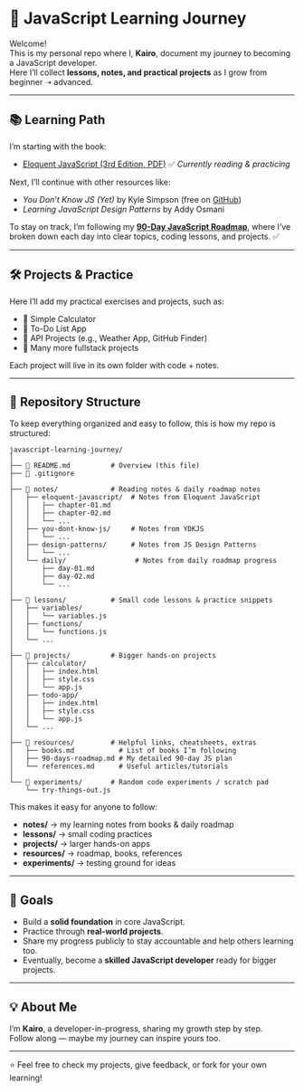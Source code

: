 # 🚀 JavaScript Learning Journey

Welcome!  
This is my personal repo where I, **Kairo**, document my journey to becoming a JavaScript developer.  
Here I’ll collect **lessons, notes, and practical projects** as I grow from beginner ➝ advanced.

---

## 📚 Learning Path

I’m starting with the book:  
- [Eloquent JavaScript (3rd Edition, PDF)](https://eloquentjavascript.net/Eloquent_JavaScript.pdf) ✅ *Currently reading & practicing*

Next, I’ll continue with other resources like:  
- *You Don’t Know JS (Yet)* by Kyle Simpson (free on [GitHub](https://github.com/getify/You-Dont-Know-JS))  
- *Learning JavaScript Design Patterns* by Addy Osmani  

To stay on track, I’m following my **[90-Day JavaScript Roadmap](resources/90-days-roadmap.md)**, where I’ve broken down each day into clear topics, coding lessons, and projects. ✅  

---

## 🛠️ Projects & Practice

Here I’ll add my practical exercises and projects, such as:  
- 🔹 Simple Calculator  
- 🔹 To-Do List App  
- 🔹 API Projects (e.g., Weather App, GitHub Finder)  
- 🔹 Many more fullstack projects  

Each project will live in its own folder with code + notes.

---

## 📂 Repository Structure

To keep everything organized and easy to follow, this is how my repo is structured:

```Repository Structure
javascript-learning-journey/
│
├── 📄 README.md          # Overview (this file)
├── 📄 .gitignore
│
├── 📂 notes/             # Reading notes & daily roadmap notes
│   ├── eloquent-javascript/  # Notes from Eloquent JavaScript
│   │   ├── chapter-01.md
│   │   ├── chapter-02.md
│   │   └── ...
│   ├── you-dont-know-js/     # Notes from YDKJS
│   │   └── ...
│   ├── design-patterns/      # Notes from JS Design Patterns
│   │   └── ...
│   └── daily/                 # Notes from daily roadmap progress
│       ├── day-01.md
│       ├── day-02.md
│       └── ...
│
├── 📂 lessons/           # Small code lessons & practice snippets
│   ├── variables/
│   │   └── variables.js
│   ├── functions/
│   │   └── functions.js
│   └── ...
│
├── 📂 projects/          # Bigger hands-on projects
│   ├── calculator/
│   │   ├── index.html
│   │   ├── style.css
│   │   └── app.js
│   ├── todo-app/
│   │   ├── index.html
│   │   ├── style.css
│   │   └── app.js
│   └── ...
│
├── 📂 resources/         # Helpful links, cheatsheets, extras
│   ├── books.md           # List of books I’m following
│   ├── 90-days-roadmap.md # My detailed 90-day JS plan
│   └── references.md      # Useful articles/tutorials
│
└── 📂 experiments/       # Random code experiments / scratch pad
    └── try-things-out.js
```

This makes it easy for anyone to follow:  
- **notes/** → my learning notes from books & daily roadmap  
- **lessons/** → small coding practices  
- **projects/** → larger hands-on apps  
- **resources/** → roadmap, books, references  
- **experiments/** → testing ground for ideas  

---

## 🎯 Goals

- Build a **solid foundation** in core JavaScript.  
- Practice through **real-world projects**.  
- Share my progress publicly to stay accountable and help others learning too.  
- Eventually, become a **skilled JavaScript developer** ready for bigger projects.

---

## 💡 About Me

I’m **Kairo**, a developer-in-progress, sharing my growth step by step.  
Follow along — maybe my journey can inspire yours too.  

---

⭐ Feel free to check my projects, give feedback, or fork for your own learning!
